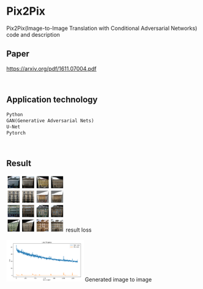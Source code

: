 # Pix2Pix
Pix2Pix(Image-to-Image Translation with Conditional Adversarial Networks) code and description

## Paper
https://arxiv.org/pdf/1611.07004.pdf

<br/>

## Application technology
```
Python  
GAN(Generative Adversarial Nets)
U-Net
Pytorch  
```

<br/>

## Result

<img src = "./result.PNG" width="30%"> 
result loss

<br/>
<br/>

<img src = "./loss.PNG" width="40%"> 
Generated image to image
